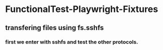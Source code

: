 # FunctionalTest-Playwright-Fixtures

## transfering files using fs.sshfs 
### first we enter with sshfs and test the other protocols.
